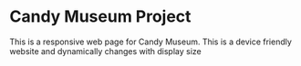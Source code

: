 <h1>Candy Museum Project</h1>
<p>This is a responsive web page for Candy Museum. This is a device friendly website and dynamically changes with display size</p>
